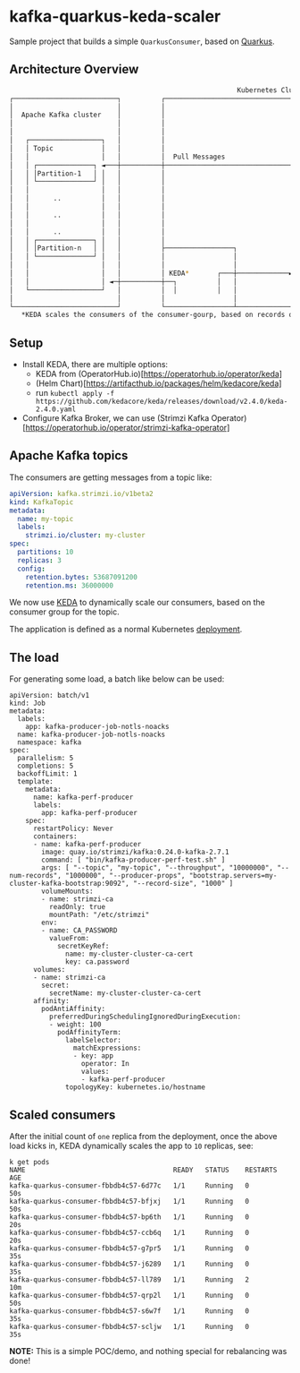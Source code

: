 # kafka-quarkus-keda-scaler

Sample project that builds a simple `QuarkusConsumer`, based on [Quarkus](https://quarkus.io/).

## Architecture Overview

```bash
                                                         Kubernetes Cluster
┌──────────────────────────┐          ┌───────────────────────────────────────────────────────────┐
│                          │          │                                                           │
│  Apache Kafka cluster    │          │                                                           │
│                          │          │                                                           │
│                          │          │                                   Consumer Group          │
│   ┌──────────────────┐   │          │                                 ┌─────────────────┐       │
│   │ Topic            │   │          │                                 │                 │       │
│   │                  │   │          │  Pull Messages                  │ ┌─────────────┐ │       │
│   │ ┌──────────────┐ ◄───┼──────────┼─────────────────────────────────┤ │Consumer-1   │ │       │
│   │ │Partition-1   │ │   │          │                                 │ │             │ │       │
│   │ └──────────────┘ │   │          │                                 │ └─────────────┘ │       │
│   │                  │   │          │                                 │                 │       │
│   │      ..          │   │          │                                 │     ..          │       │
│   │                  │   │          │                                 │                 │       │
│   │      ..          │   │          │                                 │     ..          │       │
│   │                  │   │          │                                 │                 │       │
│   │      ..          │   │          │                                 │     ...         │       │
│   │ ┌──────────────┐ │   │          │                                 │                 │       │
│   │ │Partition-n   │ │   │          ├─────────────────┐               │  ┌────────────┐ │       │
│   │ └──────────────┘ │   │          │                 │               │  │Consumer-n  │ │       │
│   │                  │   │          │                 │               │  │            │ │       │
│   │                  │   │          │ KEDA*       ┌───┼─────────────► │  └────────────┘ │       │
│   │                  │ ◄─┼──────────┼──┐          │   │               │                 │       │
│   └──────────────────┘   │          │  │          │   │               └─────────────────┘       │
│                          │          │                 │                                         │
└──────────────────────────┘          └─────────────────┴─────────────────────────────────────────┘
   *KEDA scales the consumers of the consumer-gourp, based on records on the topic and its partitions.

```

## Setup

- Install KEDA, there are multiple options:
  - KEDA from (OperatorHub.io)[https://operatorhub.io/operator/keda]
  - (Helm Chart)[https://artifacthub.io/packages/helm/kedacore/keda]
  - run `kubectl apply -f https://github.com/kedacore/keda/releases/download/v2.4.0/keda-2.4.0.yaml` 
- Configure Kafka Broker, we can use (Strimzi Kafka Operator)[https://operatorhub.io/operator/strimzi-kafka-operator]

## Apache Kafka topics

The consumers are getting messages from a topic like:

```yaml
apiVersion: kafka.strimzi.io/v1beta2
kind: KafkaTopic
metadata:
  name: my-topic
  labels:
    strimzi.io/cluster: my-cluster
spec:
  partitions: 10
  replicas: 3
  config:
    retention.bytes: 53687091200
    retention.ms: 36000000
```

We now use [KEDA](./keda-scalers.yaml) to dynamically scale our consumers, based on the consumer group for the topic.

The application is defined as a normal Kubernetes [deployment](./k8s.yaml).

## The load

For generating some load, a batch like below can be used:

```
apiVersion: batch/v1
kind: Job
metadata:
  labels:
    app: kafka-producer-job-notls-noacks
  name: kafka-producer-job-notls-noacks
  namespace: kafka
spec:
  parallelism: 5
  completions: 5
  backoffLimit: 1
  template:
    metadata:
      name: kafka-perf-producer
      labels:
        app: kafka-perf-producer
    spec:
      restartPolicy: Never
      containers:
      - name: kafka-perf-producer
        image: quay.io/strimzi/kafka:0.24.0-kafka-2.7.1
        command: [ "bin/kafka-producer-perf-test.sh" ]
        args: [ "--topic", "my-topic", "--throughput", "10000000", "--num-records", "1000000", "--producer-props", "bootstrap.servers=my-cluster-kafka-bootstrap:9092", "--record-size", "1000" ]
        volumeMounts:
        - name: strimzi-ca
          readOnly: true
          mountPath: "/etc/strimzi"
        env:
        - name: CA_PASSWORD
          valueFrom:
            secretKeyRef:
              name: my-cluster-cluster-ca-cert
              key: ca.password
      volumes:
      - name: strimzi-ca
        secret:
          secretName: my-cluster-cluster-ca-cert
      affinity:
        podAntiAffinity:
          preferredDuringSchedulingIgnoredDuringExecution:
          - weight: 100
            podAffinityTerm:
              labelSelector:
                matchExpressions:
                - key: app
                  operator: In
                  values:
                  - kafka-perf-producer
              topologyKey: kubernetes.io/hostname
```

## Scaled consumers

After the initial count of `one` replica from the deployment, once the above load kicks in, KEDA dynamically scales the app to `10` replicas, see:

```
k get pods           
NAME                                     READY   STATUS    RESTARTS   AGE
kafka-quarkus-consumer-fbbdb4c57-6d77c   1/1     Running   0          50s
kafka-quarkus-consumer-fbbdb4c57-bfjxj   1/1     Running   0          50s
kafka-quarkus-consumer-fbbdb4c57-bp6th   1/1     Running   0          20s
kafka-quarkus-consumer-fbbdb4c57-ccb6q   1/1     Running   0          20s
kafka-quarkus-consumer-fbbdb4c57-g7pr5   1/1     Running   0          35s
kafka-quarkus-consumer-fbbdb4c57-j6289   1/1     Running   0          35s
kafka-quarkus-consumer-fbbdb4c57-ll789   1/1     Running   2          10m
kafka-quarkus-consumer-fbbdb4c57-qrp2l   1/1     Running   0          50s
kafka-quarkus-consumer-fbbdb4c57-s6w7f   1/1     Running   0          35s
kafka-quarkus-consumer-fbbdb4c57-scljw   1/1     Running   0          35s
```

**NOTE:** This is a simple POC/demo, and nothing special for rebalancing was done!

